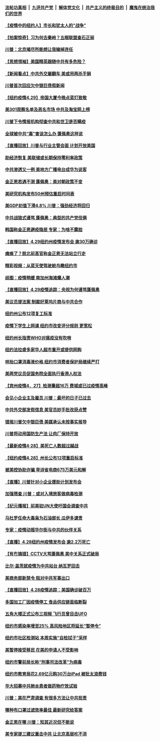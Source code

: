 

####  [法轮功真相](../../../../basic/blob/master/README.md?t=04301431) &nbsp;|&nbsp; [九评共产党](../../../../9ping.md/blob/master/README.md?t=04301431) &nbsp;|&nbsp; [解体党文化](../../../../jtdwh.md/blob/master/README.md?t=04301431)  &nbsp;|&nbsp; [共产主义的终极目的](../../../../gczydzjmd.md/blob/master/README.md?t=04301431) &nbsp;|&nbsp; [魔鬼在统治我们的世界](../../../../mgztzwmdsj.md/blob/master/README.md?t=04301431) 

#### [【疫情中的纽约人】市长和犹太人的“战争”](../pages/nsc412/n12071740.md?t=04301431) 

#### [【拍案惊奇】习为何去秦岭？五眼联盟查石正丽](../pages/nsc412/n12071484.md?t=04301431) 

#### [川普：北京竭尽所能想让我输掉连任](../pages/nsc412/n12071627.md?t=04301431) 

#### [【思想领袖】美国精英跟随中共有多危险？](../pages/nsc412/n12025291.md?t=04301431) 

#### [【新闻看点】中共外交屡翻车 美或用两杀手锏](../pages/nsc412/n12070830.md?t=04301431) 

#### [川普首次回应欠中银巨债假新闻](../pages/nsc412/n12071170.md?t=04301431) 

#### [【纽约疫情4.29】帝国大厦今晚点蓝灯致敬](../pages/nsc412/n12069759.md?t=04301431) 

#### [美301观察名单及恶名市场 中共及淘宝网上榜](../pages/nsc412/n12071117.md?t=04301431) 

#### [川普下令情报机构彻查中共和世卫是否瞒疫](../pages/nsc412/n12070921.md?t=04301431) 

#### [全球被中共“毒”害该怎么办 蓬佩奥这样说](../pages/nsc412/n12070958.md?t=04301431) 

#### [【直播回放】川普与行业主管会面 计划开放美国](../pages/nsc412/n12070939.md?t=04301431) 

#### [助经济恢复 美联储或长期保持零利率政策](../pages/nsc412/n12070700.md?t=04301431) 

#### [中共渗透又一例 美地方广播电台成华为说客](../pages/nsc412/n12070367.md?t=04301431) 

#### [金正恩若遇不测 蓬佩奥：美对朝政策不变](../pages/nsc412/n12070785.md?t=04301431) 

#### [美研究机构发布50州预估重启时间表](../pages/nsc412/n12068668.md?t=04301431) 

#### [美GDP初值下滑4.8% 川普：强劲经济将回归](../pages/nsc412/n12070620.md?t=04301431) 

#### [中共战狼式谩骂 蓬佩奥：典型的共产党伎俩](../pages/nsc412/n12070633.md?t=04301431) 

#### [韩国称金正恩避疫隐居 专家：为啥不露脸](../pages/nsc412/n12070596.md?t=04301431) 

#### [【直播回放】4.29纽约州疫情发布会 逾30万确诊](../pages/nsc412/n12070506.md?t=04301431) 

#### [瘫痪了？脱北前高官称金正恩无法站立行走](../pages/nsc412/n12070470.md?t=04301431) 

#### [精彩视频：从蓝天使驾驶舱鸟瞰纽约市](../pages/nsc412/n12070320.md?t=04301431) 

#### [组图：疫情稍缓 南加州海滩爆人潮](../pages/nsc412/n12069344.md?t=04301431) 

#### [【直播回放】4.29疫情追踪：央视为何谩骂蓬佩奥](../pages/nsc412/n12070041.md?t=04301431) 

#### [美议员提法案 制裁好莱坞片商与中共合作](../pages/nsc412/n12069038.md?t=04301431) 

#### [纽约州公布12项复工标准](../pages/nsc412/n12069086.md?t=04301431) 

#### [疫情下学生上网课  纽约市改变评分规则  更宽松](../pages/nsc412/n12069137.md?t=04301431) 

#### [纽约州长指责WHO对瘟疫没有吹哨](../pages/nsc412/n12069091.md?t=04301431) 

#### [纽约法拉盛多家华人超市重开或提供网购](../pages/nsc412/n12069140.md?t=04301431) 

#### [哄抬口罩消毒液价格  纽约市消费者保护局继续严打](../pages/nsc412/n12069132.md?t=04301431) 

#### [美两党议员促国务院全面执行香港人权法](../pages/nsc412/n12068873.md?t=04301431) 

#### [【宾州疫情4．27】检测量超16万 费城或已过疫情高峰](../pages/nsc412/n12068865.md?t=04301431) 

#### [会见小企业主及雇员 川普：最坏的日子已过去](../pages/nsc412/n12068641.md?t=04301431) 

#### [中共外交部发假信息 美官员妙手批改获点赞](../pages/nsc412/n12068627.md?t=04301431) 

#### [错报川普欠中银巨债 美媒承认未按事实报导](../pages/nsc412/n12068334.md?t=04301431) 

#### [川普将动用国防生产法 让肉厂保持开放](../pages/nsc412/n12068438.md?t=04301431) 

#### [【最新疫情4·28】美死亡人数超过越战](../pages/nsc412/n12066045.md?t=04301431) 

#### [【纽约疫情4.28】州长公布12项重启标准](../pages/nsc412/n12067247.md?t=04301431) 

#### [被美控协助诈骗 卑诗省电商675万美元和解](../pages/nsc412/n12066368.md?t=04301431) 

#### [【直播】川普针对小企业援助计划发布会](../pages/nsc412/n12068118.md?t=04301431) 

#### [加强筛查 川普：或对入境旅客做病毒检测](../pages/nsc412/n12068114.md?t=04301431) 

#### [【纪元播报】前美驻UN大使吁国会调查中共](../pages/nsc412/n12067876.md?t=04301431) 

#### [马杜罗任命大毒枭为石油部长 瓜伊多谴责](../pages/nsc412/n12067934.md?t=04301431) 

#### [专家：疫情动摇华尔街与中共的伙伴关系](../pages/nsc412/n12065101.md?t=04301431) 

#### [【直播】4.28纽约州疫情发布会 逾2.2万死亡](../pages/nsc412/n12067892.md?t=04301431) 

#### [【有冇搞错】CCTV大骂蓬佩奥 美中关系正式破局](../pages/nsc412/n12067886.md?t=04301431) 

#### [比尔·盖茨就疫情为中共站台 纳瓦罗回击](../pages/nsc412/n12067730.md?t=04301431) 

#### [美商务部新禁令 阻对中共军事出口](../pages/nsc412/n12067379.md?t=04301431) 

#### [【直播回放】4.28疫情追踪：美国确诊破百万](../pages/nsc412/n12067332.md?t=04301431) 

#### [多国加工厂因疫情停工 食品供应链面临断裂](../pages/nsc412/n12066731.md?t=04301431) 

#### [五角大楼正式公布三视频 飞行员曾目击UFO](../pages/nsc412/n12066456.md?t=04301431) 

#### [纽约市感染率增至25% 高风险地区将延长“暂停令”](../pages/nsc412/n12066565.md?t=04301431) 

#### [纽约市社区检测站 本周实施“自检拭子”采样](../pages/nsc412/n12066560.md?t=04301431) 

#### [美暂停接受移民 在美的申请人不受影响](../pages/nsc412/n12066553.md?t=04301431) 

#### [纽约市警前局长称“刑事司法改革”为病毒](../pages/nsc412/n12066570.md?t=04301431) 

#### [纽约市教育局花2.69亿元购30万台iPad 被批太浪费钱](../pages/nsc412/n12066550.md?t=04301431) 

#### [华大招募中共肺炎患者做药物疗效试验](../pages/nsc412/n12066575.md?t=04301431) 

#### [川普：美在严肃调查 有很多方法让中共担责](../pages/nsc412/n12066136.md?t=04301431) 

#### [哪种布口罩过滤效率最佳 最新研究给答案](../pages/nsc412/n12065921.md?t=04301431) 

#### [金正恩在哪 川普：知其近况但不能说](../pages/nsc412/n12065885.md?t=04301431) 

#### [美专家提三建议重击中共 让北京高层吃不消](../pages/nsc412/n12063590.md?t=04301431) 

